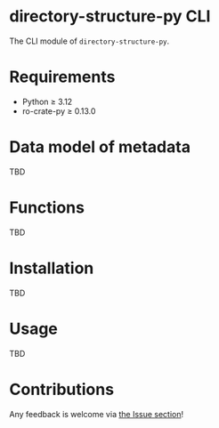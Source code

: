 # directory-structure-py CLI

The CLI module of `directory-structure-py`.

# Requirements

* Python &geq; 3.12
* ro-crate-py &geq; 0.13.0

# Data model of metadata

TBD

# Functions

TBD

# Installation

TBD

# Usage

TBD

# Contributions

Any feedback is welcome via [the Issue section](https://github.com/Surpris/directory-structure-py/issues)!
